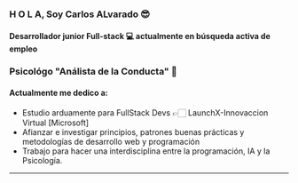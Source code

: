 ### H O L A, Soy Carlos ALvarado 😎
#### Desarrollador junior Full-stack 💻 actualmente en **búsqueda activa** de empleo
### Psicológo "Análista de la Conducta" 🧠

#### Actualmente me dedico a:

- Estudio arduamente para FullStack Devs 👉🏻 LaunchX-Innovaccion Virtual [Microsoft]
- Afianzar e investigar principios, patrones buenas prácticas y metodologías de desarrollo web y programación
- Trabajo para hacer una interdisciplina entre la programación, IA y la Psicología.
___
